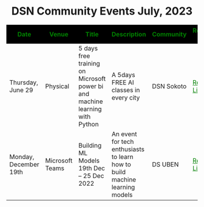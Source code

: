 <h1 align="center">DSN Community Events July, 2023</h1>

<table>
  <thead style="background-color: black; color: white;">
    <tr>
      <th style="color: green;">Date</th>
      <th style="color: green;">Venue</th>
      <th style="color: green;">Title</th>
      <th style="color: green;">Description</th>
      <th style="color: green;">Community</th>
      <th style="color: green;">Registration Link</th>
    </tr>
  </thead>
  <tbody>
    <tr>
      <td>Thursday, June 29</td>
      <td>Physical</td>
      <td>5 days free training on Microsoft power bi and machine learning with Python </td>
      <td>A 5days FREE AI classes in every city	</td>
      <td>DSN Sokoto</td>
      <td><a href="http://bit.ly/DSNStudents" style="color: green;">Registration Link</a></td>
    </tr>
    <tr>
      <td>Monday, December 19th</td>
      <td>Microsoft Teams</td>
      <td>Building ML Models 19th Dec – 25 Dec 2022</td>
      <td>An event for tech enthusiasts to learn how to build machine learning models</td>
      <td>DS UBEN</td>
      <td><a href="https://bit.ly/uels" style="color: green;">Registration Link</a></td>
    </tr>
  </tbody>
</table>
